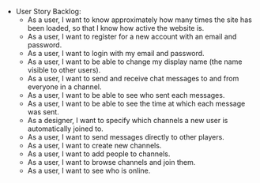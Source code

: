 * User Story Backlog:
    * As a user, I want to know approximately how many times the site has been loaded, so that I know how active the website is.
    * As a user, I want to register for a new account with an email and password.
    * As a user, I want to login with my email and password.
    * As a user, I want to be able to change my display name (the name visible to other users).
    * As a user, I want to send and receive chat messages to and from everyone in a channel.
    * As a user, I want to be able to see who sent each messages.
    * As a user, I want to be able to see the time at which each message was sent.
    * As a designer, I want to specify which channels a new user is automatically joined to.
    * As a user, I want to send messages directly to other players.
    * As a user, I want to create new channels.
    * As a user, I want to add people to channels.
    * As a user, I want to browse channels and join them.
    * As a user, I want to see who is online.